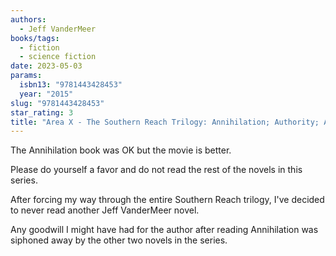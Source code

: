 ```yaml
---
authors:
  - Jeff VanderMeer
books/tags:
  - fiction
  - science fiction
date: 2023-05-03
params:
  isbn13: "9781443428453"
  year: "2015"
slug: "9781443428453"
star_rating: 3
title: "Area X - The Southern Reach Trilogy: Annihilation; Authority; Acceptance"
---
```


The Annihilation book was OK but the movie is better.

Please do yourself a favor and do not read the rest of the novels in this series.

<!--more-->

After forcing my way through the entire Southern Reach trilogy, I've decided to never read another Jeff VanderMeer novel.

Any goodwill I might have had for the author after reading Annihilation was siphoned away by the other two novels in the series.
